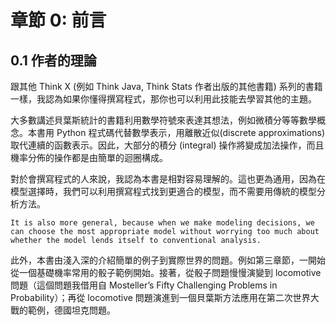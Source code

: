 # 章節 0: 前言

## 0.1 作者的理論

跟其他 Think X (例如 Think Java, Think Stats 作者出版的其他書籍) 系列的書籍一樣，我認為如果你懂得撰寫程式，那你也可以利用此技能去學習其他的主題。

大多數講述貝葉斯統計的書籍利用數學符號來表達其想法，例如微積分等等數學概念。本書用 Python 程式碼代替數學表示，用離散近似(discrete approximations) 取代連續的函數表示。因此，大部分的積分 (integral) 操作將變成加法操作，而且機率分佈的操作都是由簡單的迴圈構成。

對於會撰寫程式的人來說，我認為本書是相對容易理解的。這也更為通用，因為在模型選擇時，我們可以利用撰寫程式找到更適合的模型，而不需要用傳統的模型分析方法。

```
It is also more general, because when we make modeling decisions, we can choose the most appropriate model without worrying too much about whether the model lends itself to conventional analysis.
```

此外，本書由淺入深的介紹簡單的例子到實際世界的問題。例如第三章節，一開始從一個基礎機率常用的骰子範例開始。接著，從骰子問題慢慢演變到 locomotive 問題（這個問題我借用自 Mosteller’s Fifty Challenging Problems in Probability）；再從 locomotive 問題演進到一個貝葉斯方法應用在第二次世界大戰的範例，德國坦克問題。


